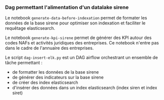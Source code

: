 ### Dag permettant l'alimentation d'un datalake sirene

Le notebook `generate-data-before-indexation` permet de formater les données de la base sirene pour optimiser son indexation et faciliter le requêtage elasticsearch.

Le notebook `generate-kpi-sirene` permet de générer des KPI autour des codes NAFs et activités juridiques des entreprises. Ce notebook n'entre pas dans le cadre de l'annuaire des entreprises.

Le script `dag-insert-elk.py` est un DAG airflow orchestrant un ensemble de tâche permettant :
- de formatter les données de la base sirene
- de générer des indicateurs sur la base sirene
- de créer des index elasticsearch
- d'insérer des données dans un index elasticsearch (index siren et index siret)
